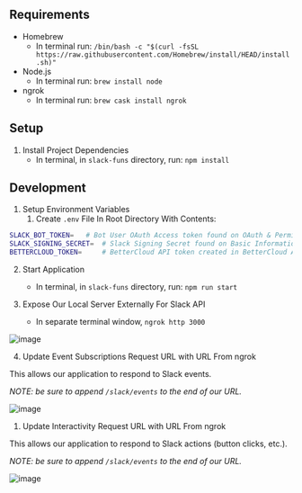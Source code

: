 ## Requirements

- Homebrew
  - In terminal run: `/bin/bash -c "$(curl -fsSL https://raw.githubusercontent.com/Homebrew/install/HEAD/install.sh)"`
- Node.js
  - In terminal run: `brew install node`
- ngrok
  - In terminal run:  `brew cask install ngrok`

## Setup

1. Install Project Dependencies
    - In terminal, in `slack-funs` directory, run: `npm install`

## Development

1. Setup Environment Variables
   1. Create `.env` File In Root Directory With Contents:

```bash
SLACK_BOT_TOKEN=   # Bot User OAuth Access token found on OAuth & Permissions page
SLACK_SIGNING_SECRET=  # Slack Signing Secret found on Basic Information page
BETTERCLOUD_TOKEN=     # BetterCloud API token created in BetterCloud APIs
```
2. Start Application
    - In terminal, in `slack-funs` directory, run: `npm run start`

3. Expose Our Local Server Externally For Slack API
    - In separate terminal window, `ngrok http 3000`

![image](https://user-images.githubusercontent.com/19396883/100467471-7d4c8700-30a0-11eb-8497-c3a7a797ae2d.png)

4. Update Event Subscriptions Request URL with URL From ngrok

This allows our application to respond to Slack events.

_NOTE: be sure to append `/slack/events` to the end of our URL._

![image](https://user-images.githubusercontent.com/19396883/100467910-580c4880-30a1-11eb-9e3c-67f07169db8b.png)


1. Update Interactivity Request URL with URL From ngrok

This allows our application to respond to Slack actions (button clicks, etc.).

_NOTE: be sure to append `/slack/events` to the end of our URL._

![image](https://user-images.githubusercontent.com/19396883/100467811-26937d00-30a1-11eb-957d-459c725cd85e.png)
